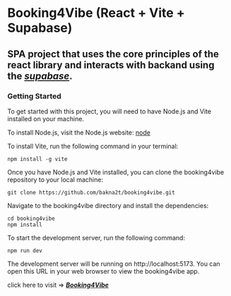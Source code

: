 # Booking4Vibe (React + Vite + Supabase)

## SPA project that uses the core principles of the react library and interacts with backand using the [_supabase_](https://supabase.com/).

### Getting Started

To get started with this project, you will need to have Node.js and Vite installed on your machine.

To install Node.js, visit the Node.js website: [node](https://nodejs.org)

To install Vite, run the following command in your terminal:

```
npm install -g vite
```

Once you have Node.js and Vite installed, you can clone the booking4vibe repository to your local machine:

```
git clone https://github.com/bakna2t/booking4vibe.git
```

Navigate to the booking4vibe directory and install the dependencies:

```
cd booking4vibe
npm install
```

To start the development server, run the following command:

```
npm run dev
```

The development server will be running on http://localhost:5173. You can open this URL in your web browser to view the booking4vibe app.

click here to visit => [_**Booking4Vibe**_](https://booking4vibe.vercel.app/)
